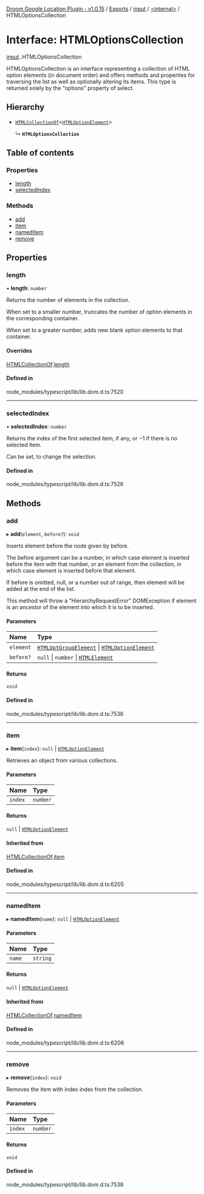 [Droom Google Location Plugin - v1.0.15](../README.md) / [Exports](../modules.md) / [input](../modules/input.md) / [<internal\>](../modules/input._internal_.md) / HTMLOptionsCollection

# Interface: HTMLOptionsCollection

[input](../modules/input.md).[<internal>](../modules/input._internal_.md).HTMLOptionsCollection

HTMLOptionsCollection is an interface representing a collection of HTML option elements (in document order) and offers methods and properties for traversing the list as well as optionally altering its items. This type is returned solely by the "options" property of select.

## Hierarchy

- [`HTMLCollectionOf`](input._internal_.HTMLCollectionOf.md)<[`HTMLOptionElement`](../modules/input._internal_.md#htmloptionelement)\>

  ↳ **`HTMLOptionsCollection`**

## Table of contents

### Properties

- [length](input._internal_.HTMLOptionsCollection.md#length)
- [selectedIndex](input._internal_.HTMLOptionsCollection.md#selectedindex)

### Methods

- [add](input._internal_.HTMLOptionsCollection.md#add)
- [item](input._internal_.HTMLOptionsCollection.md#item)
- [namedItem](input._internal_.HTMLOptionsCollection.md#nameditem)
- [remove](input._internal_.HTMLOptionsCollection.md#remove)

## Properties

### length

• **length**: `number`

Returns the number of elements in the collection.

When set to a smaller number, truncates the number of option elements in the corresponding container.

When set to a greater number, adds new blank option elements to that container.

#### Overrides

[HTMLCollectionOf](input._internal_.HTMLCollectionOf.md).[length](input._internal_.HTMLCollectionOf.md#length)

#### Defined in

node_modules/typescript/lib/lib.dom.d.ts:7520

___

### selectedIndex

• **selectedIndex**: `number`

Returns the index of the first selected item, if any, or −1 if there is no selected item.

Can be set, to change the selection.

#### Defined in

node_modules/typescript/lib/lib.dom.d.ts:7526

## Methods

### add

▸ **add**(`element`, `before?`): `void`

Inserts element before the node given by before.

The before argument can be a number, in which case element is inserted before the item with that number, or an element from the collection, in which case element is inserted before that element.

If before is omitted, null, or a number out of range, then element will be added at the end of the list.

This method will throw a "HierarchyRequestError" DOMException if element is an ancestor of the element into which it is to be inserted.

#### Parameters

| Name | Type |
| :------ | :------ |
| `element` | [`HTMLOptGroupElement`](../modules/input._internal_.md#htmloptgroupelement) \| [`HTMLOptionElement`](../modules/input._internal_.md#htmloptionelement) |
| `before?` | ``null`` \| `number` \| [`HTMLElement`](../modules/input._internal_.md#htmlelement) |

#### Returns

`void`

#### Defined in

node_modules/typescript/lib/lib.dom.d.ts:7536

___

### item

▸ **item**(`index`): ``null`` \| [`HTMLOptionElement`](../modules/input._internal_.md#htmloptionelement)

Retrieves an object from various collections.

#### Parameters

| Name | Type |
| :------ | :------ |
| `index` | `number` |

#### Returns

``null`` \| [`HTMLOptionElement`](../modules/input._internal_.md#htmloptionelement)

#### Inherited from

[HTMLCollectionOf](input._internal_.HTMLCollectionOf.md).[item](input._internal_.HTMLCollectionOf.md#item)

#### Defined in

node_modules/typescript/lib/lib.dom.d.ts:6205

___

### namedItem

▸ **namedItem**(`name`): ``null`` \| [`HTMLOptionElement`](../modules/input._internal_.md#htmloptionelement)

#### Parameters

| Name | Type |
| :------ | :------ |
| `name` | `string` |

#### Returns

``null`` \| [`HTMLOptionElement`](../modules/input._internal_.md#htmloptionelement)

#### Inherited from

[HTMLCollectionOf](input._internal_.HTMLCollectionOf.md).[namedItem](input._internal_.HTMLCollectionOf.md#nameditem)

#### Defined in

node_modules/typescript/lib/lib.dom.d.ts:6206

___

### remove

▸ **remove**(`index`): `void`

Removes the item with index index from the collection.

#### Parameters

| Name | Type |
| :------ | :------ |
| `index` | `number` |

#### Returns

`void`

#### Defined in

node_modules/typescript/lib/lib.dom.d.ts:7538

